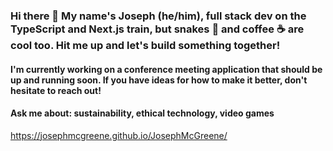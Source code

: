 ### Hi there 👋 My name's Joseph (he/him), full stack dev on the TypeScript and Next.js train, but snakes 🐍 and coffee ☕ are cool too. Hit me up and let's build something together!

#### I'm currently working on a conference meeting application that should be up and running soon. If you have ideas for how to make it better, don't hesitate to reach out!

#### Ask me about: sustainability, ethical technology, video games

https://josephmcgreene.github.io/JosephMcGreene/

<!--
**JosephMcGreene/JosephMcGreene** is a ✨ _special_ ✨ repository because its `README.md` (this file) appears on your GitHub profile.

Here are some ideas to get you started:

- 🌱 I’m currently learning ...
- 🤔 I’m looking for help with ...
- 📫 How to reach me: ...
- ⚡ Fun fact: ...
-->
